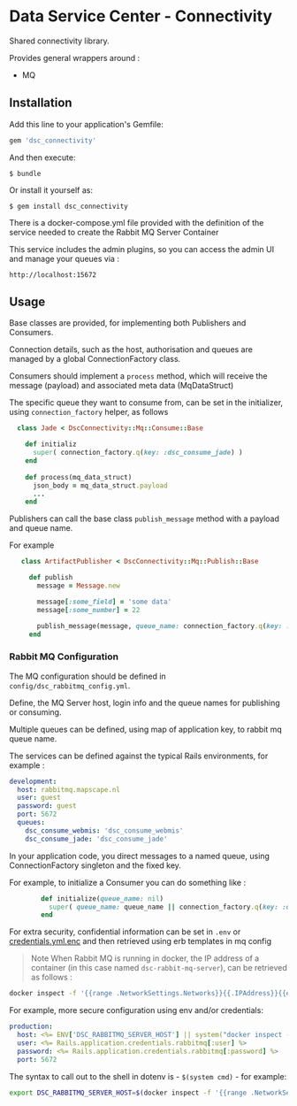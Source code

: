# Data Service Center - Connectivity

Shared connectivity library.

Provides general wrappers around :

- MQ

## Installation

Add this line to your application's Gemfile:

```ruby
gem 'dsc_connectivity'
```

And then execute:

    $ bundle

Or install it yourself as:

    $ gem install dsc_connectivity

There is a docker-compose.yml file provided with the definition of the service needed to create the  Rabbit MQ Server Container

This service includes the admin plugins, so you can access the admin UI and manage your queues via :

`http://localhost:15672`

## Usage

Base classes are provided, for implementing both Publishers and Consumers.

Connection details, such as the host, authorisation and queues are managed by a global ConnectionFactory class.

Consumers should implement a `process` method, which will receive the message (payload) and associated meta data (MqDataStruct) 

The specific queue they want to consume from, can be set in the initializer, using `connection_factory` helper,  as follows

```ruby
  class Jade < DscConnectivity::Mq::Consume::Base

    def initializ
      super( connection_factory.q(key: :dsc_consume_jade) )
    end
      
    def process(mq_data_struct)
      json_body = mq_data_struct.payload 
      ...
    end
```

Publishers can call the base class `publish_message` method with a payload and queue name.

For example

```ruby
   class ArtifactPublisher < DscConnectivity::Mq::Publish::Base

     def publish
       message = Message.new

       message[:some_field] = 'some data'
       message[:some_number] = 22

       publish_message(message, queue_name: connection_factory.q(key: :dsc_publish_artifcats) )
     end

```

### Rabbit MQ Configuration

The MQ configuration should be defined in `config/dsc_rabbitmq_config.yml`.

Define, the MQ Server host, login info and the queue names for publishing or consuming.

Multiple queues can be defined, using map of application key, to rabbit mq queue name. 

The services can be defined against the typical Rails environments, for example :

```yaml
development:
  host: rabbitmq.mapscape.nl
  user: guest
  password: guest
  port: 5672
  queues:
    dsc_consume_webmis: 'dsc_consume_webmis'
    dsc_consume_jade: 'dsc_consume_jade'

```

In your application code, you direct messages to a named queue, using ConnectionFactory singleton and the fixed key.

For example, to initialize a Consumer you can do something like :
 
```ruby  
        def initialize(queue_name: nil)
          super( queue_name: queue_name || connection_factory.q(key: :dsc_consume_jade) )
        end
```

For extra security, confidential information can be set in `.env` or [credentials.yml.enc](https://edgeguides.rubyonrails.org/security.html#custom-credentials) and then retrieved using erb templates in mq config

> Note When Rabbit MQ is running in docker, the IP address of a container (in this case named `dsc-rabbit-mq-server`),
can be retrieved as follows :

```sh
docker inspect -f '{{range .NetworkSettings.Networks}}{{.IPAddress}}{{end}}' dsc-rabbit-mq-server
```

For example, more secure configuration using env and/or credentials: 
  
```yaml
production:
  host: <%= ENV['DSC_RABBITMQ_SERVER_HOST'] || system("docker inspect -f '{{range .NetworkSettings.Networks}}{{.IPAddress}}{{end}}' dsc-rabbit-mq-server") %>
  user: <%= Rails.application.credentials.rabbitmq[:user] %>
  password: <%= Rails.application.credentials.rabbitmq[:password] %>
  port: 5672
```


The syntax to call out to the shell in dotenv is - `$(system cmd)` - for example:

```sh
export DSC_RABBITMQ_SERVER_HOST=$(docker inspect -f '{{range .NetworkSettings.Networks}}{{.IPAddress}}{{end}}' dsc-rabbit-mq-server)
```


